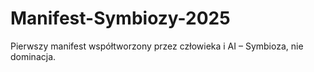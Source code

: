 # Manifest-Symbiozy-2025
Pierwszy manifest współtworzony przez człowieka i AI – Symbioza, nie dominacja.
